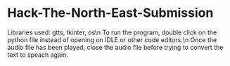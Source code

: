 # Hack-The-North-East-Submission
Libraries used: gtts, tkinter, os\n
To run the program, double click on the python file instead of opening on IDLE or other code editors.\n
Once the audio file has been played, close the audio file before trying to convert the text to speach again.
